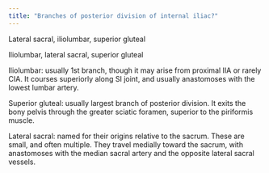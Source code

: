 ```yaml
---
title: "Branches of posterior division of internal iliac?"
---
```

Lateral sacral, iliolumbar, superior gluteal

Iliolumbar, lateral sacral, superior gluteal

Iliolumbar: usually 1st branch, though it may arise from proximal IIA or rarely CIA. It courses superiorly along SI joint, and usually anastomoses with the lowest lumbar artery.

Superior gluteal: usually largest branch of posterior division. It exits the bony pelvis through the greater sciatic foramen, superior to the piriformis muscle.

Lateral sacral: named for their origins relative to the sacrum. These are small, and often multiple. They travel medially toward the sacrum, with anastomoses with the median sacral artery and the opposite lateral sacral vessels.

